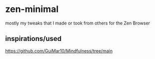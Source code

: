# zen-minimal
mostly my tweaks that I made or took from others for the Zen Browser

## inspirations/used
https://github.com/GuiMar10/Mindfulness/tree/main
